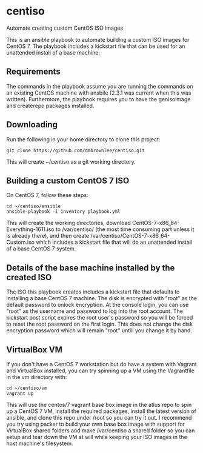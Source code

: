 # centiso
Automate creating custom CentOS ISO images

This is an ansible playbook to automate building a custom ISO images for CentOS 7.  The playbook includes a kickstart file that can be used for an unattended install of a base machine.

## Requirements
The commands in the playbook assume you are running the commands on an existing CentOS machine with ansbile (2.3.1 was current when this was written).  Furthermore, the playbook requires you to have the genisoimage and createrepo packages installed.

## Downloading
Run the following in your home directory to clone this project:

    git clone https://github.com/dmbrownlee/centiso.git

This will create ~/centiso as a git working directory.

## Building a custom CentOS 7 ISO
On CentOS 7, follow these steps:

    cd ~/centiso/ansible
    ansible-playbook -i inventory playbook.yml

This will create the working directories, download CentOS-7-x86_64-Everything-1611.iso to /var/centiso/ (the most time consuming part unless it is already there), and then create /var/centiso/CentOS-7-x86_64-Custom.iso which includes a kickstart file that will do an unattended install of a base CentOS 7 system. 

## Details of the base machine installed by the created ISO
The ISO this playbook creates includes a kickstart file that defaults to installing a base CentOS 7 machine.  The disk is encrypted with "root" as the default password to unlock encryption.  At the console login, you can use "root" as the username and password to log into the root account.  The kickstart post script expires the root user's password so you will be forced to reset the root password on the first login.  This does not change the disk encryption password which will remain "root" untill you change it by hand.

## VirtualBox VM
If you don't have a CentOS 7 workstation but do have a system with Vagrant and VirtualBox installed, you can try spinning up a VM using the Vagrantfile in the vm directory with:

    cd ~/centiso/vm
    vagrant up

This will use the centos/7 vagrant base box image in the atlus repo to spin up a CentOS 7 VM, install the required packages, install the latest version of ansible, and clone this repo under /root so you can try it out.  I recommend you try using packer to build your own base box image with support for VirtualBox shared folders and make /var/centiso a shared folder so you can setup and tear down the VM at will while keeping your ISO images in the host machine's filesystem.
